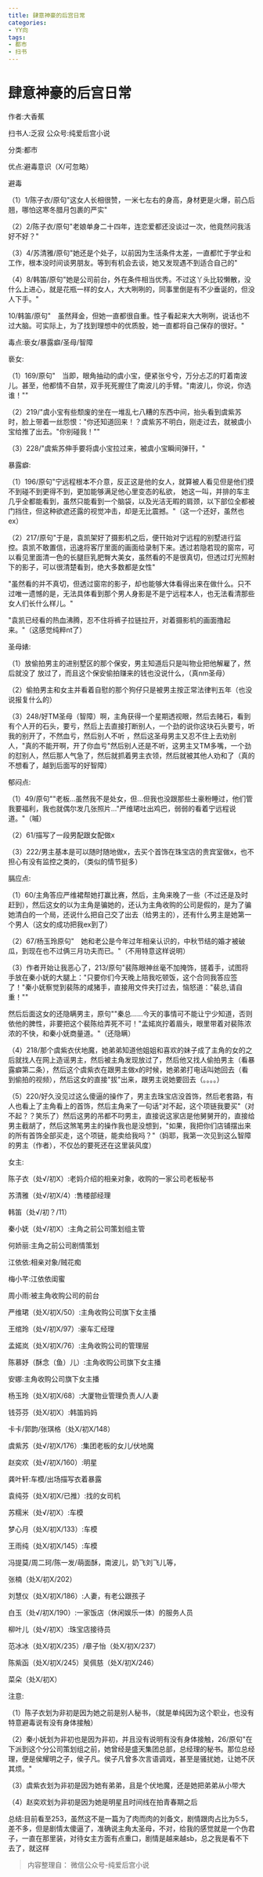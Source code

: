 ```yaml
---
title: 肆意神豪的后宫日常
categories:
- YY向
tags:
- 都市
- 扫书
---
```

# 肆意神豪的后宫日常
作者:大香蕉

扫书人:乏寂 公众号:纯爱后宫小说

分类:都市

优点:避毒意识（X/可忽略）

避毒

（1）1/陈子衣/原句"这女人长相很赞，一米七左右的身高，身材更是火爆，前凸后翘，哪怕这寒冬腊月包裹的严实"

（2）2/陈子衣/原句"老娘单身二十四年，连恋爱都还没谈过一次，他竟然问我活好不好？"

（3）4/苏清雅/原句"她还是个处子，以前因为生活条件太差，一直都忙于学业和工作，根本没时间谈男朋友。等到有机会去谈，她又发现遇不到适合自己的"

（4）8/韩笛/原句"她是公司前台，外在条件相当优秀。不过这丫头比较懒散，没什么上进心，就是花瓶一样的女人，大大咧咧的，同事里倒是有不少垂诞的，但没人下手。"

10/韩笛/原句"　虽然拜金，但她一直都很自重。性子看起来大大咧咧，说话也不过大脑。可实际上，为了找到理想中的优质股，她一直都将自己保存的很好。"

毒点:亵女/暴露癖/圣母/智障

亵女:

（1）169/原句"　当即，眼角抽动的虞小宝，便紧张兮兮，万分忐忑的盯着南波儿。甚至，他都情不自禁，双手死死握住了南波儿的手臂。"南波儿，你说，你选谁！""

（2）219/"虞小宝有些颓废的坐在一堆乱七八糟的东西中间，抬头看到虞紫苏时，脸上带着一丝怨恨："你还知道回来！？虞紫苏不明白，刚走过去，就被虞小宝给推了出去。"你别碰我！""

（3）228/"虞紫苏伸手要将虞小宝拉过来，被虞小宝瞬间弹幵，"

暴露癖:

（1）196/原句"宁远程根本不介意，反正这是他的女人，就算被人看见但是他们摸不到碰不到更得不到，更加能够满足他心里变态的私欲，
她这一叫，并排的车主几乎全都能看到，虽然只能看到一个脑袋，以及光洁无暇的肩颈，以下部位全都被门挡住，但这种欲遮还露的视觉冲击，却是无比震撼。"（这一个还好，虽然也ex）

（2）217/原句"于是，袁凯架好了摄影机之后，便幵始对宁远程的别墅进行监控。袁凯不敢置信，迅速将客厅里面的画面给录制下来。透过若隐若现的窗帘，可以看见里面清一色的长腿巨乳肥臀大美女，虽然看的不是很真切，但透过灯光照射下的影子，可以很清楚看到，绝大多数都是女性"

"虽然看的并不真切，但透过窗帘的影子，却也能够大体看得出来在做什么。只不过唯一遗憾的是，无法具体看到那个男人身影是不是宁远程本人，也无法看清那些女人们长什么样儿。"

"袁凯已经看的热血沸腾，忍不住将裤子拉链拉开，对着摄影机的画面撸起来。"（这感觉纯粹nt了）

圣母婊:

（1）放偷拍男主的进别墅区的那个保安，男主知道后只是叫物业把他解雇了，然后就没了
放过了，而且这个保安偷拍赚来的钱也没说什么，（真nm圣母）

（2）偷拍男主和女主并看着自慰的那个狗仔只是被男主按正常法律判五年（也没说报复什么的）

（3）248/好TM圣母（智障）啊，主角获得一个星期透视眼，然后去赌石，看到有个人开的石头，要亏，然后上去直接打断别人，一个劲的说你这块石头要亏，听我的别开了，不然血亏，然后别人不听
，然后这圣母男主又忍不住上去劝别人，"真的不能开啊，开了你血亏"然后别人还是不听，这男主又TM多嘴，一个劲的怼别人，然后那人气急了，然后就抓着男主衣领，然后就被其他人劝和了（真的不想看了，越到后面写的好智障）

郁闷点:

（1）49/原句""老板...虽然我不是处女，但...但我也没跟那些土豪粉睡过，他们管我要福利，我也就偶尔发几张照片..."严维珺吐出鸡巴，弱弱的看着宁远程说道。"（嘁）

（2）61/描写了一段男配跟女配做x

（3）222/男主基本是可以随时随地做x，去买个首饰在珠宝店的贵宾室做x，也不担心有没有监控之类的，（类似的情节挺多）

膈应点:

（1）60/主角答应严维裙帮她打赢比赛，然后，主角来晚了一些（不过还是及时赶到），然后这女的以为主角是骗她的，还认为主角收购的公司是假的，是为了骗她清白的一个局，还说什么把自己交了出去（给男主的），还有什么男主是她第一个男人（这女的成功把我ex到了）

（2）67/杨玉玲原句"　她和老公是今年过年相亲认识的，中秋节结的婚才被破瓜，到现在也不过俩三月功夫而已。"（不用特意这样说明）

（3）作者开始让我恶心了，213/原句"裴陈眼神丝毫不加掩饰，搓着手，试图将手放在秦小妩的大腿上："只要你们今天晚上陪我吃顿饭，这个合同我答应签了！"秦小妩察觉到裴陈的咸猪手，直接用文件夹打过去，恼怒道："裴总,请自重！""

然后后面这女的还隐瞒男主，原句""秦总......今天的事情可不能让宁少知道，否则依他的脾性，非要把这个裴陈给弄死不可！"孟婼岚拧着眉头，眼里带着对裴陈浓浓的不快，和秦小妩商量道。"（还隐瞒）

（4）218/那个虞紫衣伏地魔，她弟弟知道他姐姐和喜欢的妹子成了主角的女的之后就找人在网上造谣男主，然后被主角发现放过了，然后他又找人偷拍男主（看暴露癖第二条），然后这个虞紫衣在跟男主做x的时候，她弟弟打电话叫她回去（看到偷拍的视频），然后这女的直接"拔"出来，跟男主说她要回去（。。。。）

（5）220/好久没见过这么傻逼的操作了，男主去珠宝店没首饰，然后老套路，有人也看上了主角看上的首饰，然后主角来了一句话"对不起，这个项链我要买"（对不起？？笑乐了）然后这男的吊都不叼男主，直接说这家店是他舅舅开的，直接给男主截胡了，然后这煞笔男主的操作我也是没想到，"如果，我把你们店铺摆出来的所有首饰全部买走，这个项链，能卖给我吗？"（妈耶，我第一次见到这么智障的男主（作者），不仅怂的要死还在这里装风度）

女主:

陈子衣（处√/初Ⅹ）:老妈介绍的相亲对象，收购的一家公司老板秘书

苏清雅（处√/初X/4）:售楼部经理

韩笛（处√/初？/11）

秦小妩（处√/初X）:主角之前公司策划组主管

何娇丽:主角之前公司剧情策划

江依依:相亲对象/贼花痴

梅小芊:江依依闺蜜

周小雨:被主角收购公司的前台

严维珺（处X/初X/50）:主角收购公司旗下女主播

王绾玲（处√/初X/97）:豪车汇经理

孟婼岚（处X/初X/76）:主角收购公司的管理层

陈慕妤（酥念（鱼）儿）:主角收购公司旗下女主播

安娜:主角收购公司旗下女主播

杨玉玲（处Ⅹ/初X/68）:大厦物业管理负责人/人妻

钱芬芬（处X/初X）:韩笛妈妈

卡卡/郭韵/张琪格（处X/初X/148）

虞紫苏（处√/初X/176）:集团老板的女儿/伏地魔

赵奕欢（处√/初X/160）:明星

龚叶轩:车模/出场描写衣着暴露

袁纯芬（处X/初X/已推）:找的女司机

苏糯米（处√/初X）:车模

梦心月（处X/初X/133）:车模

王雨纯（处X/初X/145）:车模

冯提莫/周二珂/陈一发/萌面酥，南波儿，奶飞刘飞儿等，

张楠（处X/初X/202）

刘慧仪（处X/初X/186）:人妻，有老公跟孩子

白玉（处√/初X/190）:一家饭店（休闲娱乐一体）的服务人员

柳叶儿（处√/初X）:珠宝店接待员

范冰冰（处X/初X/235）/章子怡（处X/初X/237）

陈紫函（处X/初X/245）吴佩慈（处X/初X/246）

菜朵（处X/初X）

注意:

（1）陈子衣划为非初是因为她之前是别人秘书，（就是单纯因为这个职业，也没有特意避毒说有没有身体接触）

（2）秦小妩划为非初也是因为非初，并且没有说明有没有身体接触，26/原句"在下派到这个分公司策划组之前，她曾经是盛天集团总部，总经理的秘书。那位总经理，便是侯耀明之子，侯子凡。侯子凡曾多次言语调戏，甚至是骚扰她，让她不厌其烦。"

（3）虞紫衣划为非初是因为她有弟弟，且是个伏地魔，还是她把弟弟从小带大

（4）赵奕欢划为非初是因为她是明星且时间线在拍青春期之后

总结:目前看至253，虽然这不是一篇为了肉而肉的刘备文，剧情跟肉占比为5:5，差不多，但是剧情太傻逼了，准确说主角太圣母，不对，给我的感觉就是一个伪君子，一直在那里装，对待女主方面有点重口，剧情是越来越sb，总之我是看不下去了，就这样


> 内容整理自： 微信公众号-纯爱后宫小说